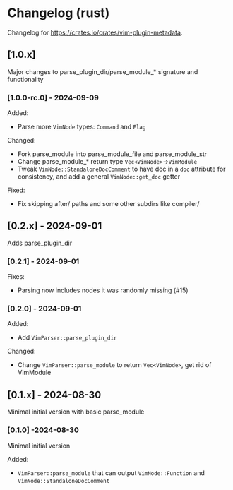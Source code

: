 # Changelog (rust)

Changelog for https://crates.io/crates/vim-plugin-metadata.

## [1.0.x]
Major changes to parse_plugin_dir/parse_module_* signature and functionality

### [1.0.0-rc.0] - 2024-09-09

Added:
- Parse more `VimNode` types: `Command` and `Flag`

Changed:
- Fork parse_module into parse_module_file and parse_module_str
- Change parse_module_* return type `Vec<VimNode>`->`VimModule`
- Tweak `VimNode::StandaloneDocComment` to have doc in a `doc` attribute for consistency, and add a
  general `VimNode::get_doc` getter

Fixed:
- Fix skipping after/ paths and some other subdirs like compiler/

## [0.2.x] - 2024-09-01
Adds parse_plugin_dir

### [0.2.1] - 2024-09-01

Fixes:
- Parsing now includes nodes it was randomly missing (#15)

### [0.2.0] - 2024-09-01

Added:
- Add `VimParser::parse_plugin_dir`

Changed:
- Change `VimParser::parse_module` to return `Vec<VimNode>`, get rid of VimModule

## [0.1.x] - 2024-08-30
Minimal initial version with basic parse_module

### [0.1.0] -2024-08-30
Minimal initial version

Added:
- `VimParser::parse_module` that can output `VimNode::Function` and `VimNode::StandaloneDocComment`
